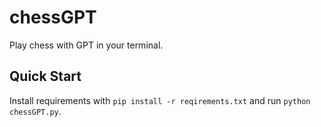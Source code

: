 # chessGPT

Play chess with GPT in your terminal.

## Quick Start

Install requirements with `pip install -r reqirements.txt` and run `python chessGPT.py`.
